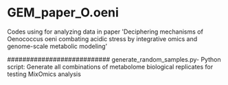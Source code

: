 # GEM_paper_O.oeni
Codes using for analyzing data in paper 'Deciphering mechanisms of Oenococcus oeni combating acidic stress by integrative omics and genome-scale metabolic modeling'

###########################
generate_random_samples.py- Python script: Generate all combinations of metabolome biological replicates for testing MixOmics analysis
